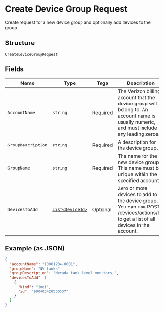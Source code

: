 
# Create Device Group Request

Create request for a new device group and optionally add devices to the group.

## Structure

`CreateDeviceGroupRequest`

## Fields

| Name | Type | Tags | Description |
|  --- | --- | --- | --- |
| `AccountName` | `string` | Required | The Verizon billing account that the device group will belong to. An account name is usually numeric, and must include any leading zeros. |
| `GroupDescription` | `string` | Required | A description for the device group. |
| `GroupName` | `string` | Required | The name for the new device group. This name must be unique within the specified account. |
| `DevicesToAdd` | [`List<DeviceId>`](../../doc/models/device-id.md) | Optional | Zero or more devices to add to the device group. You can use POST /devices/actions/list to get a list of all devices in the account. |

## Example (as JSON)

```json
{
  "accountName": "10001234-0001",
  "groupName": "NV tanks",
  "groupDescription": "Nevada tank level monitors.",
  "devicesToAdd": [
    {
      "kind": "imei",
      "id": "990003420535537"
    }
  ]
}
```

